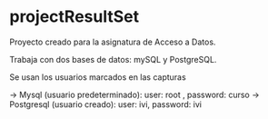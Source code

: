 # projectResultSet

Proyecto creado para la asignatura de Acceso a Datos.

Trabaja con dos bases de datos: mySQL y PostgreSQL.

Se usan los usuarios marcados en las capturas
 
-> Mysql (usuario predeterminado): user: root , password: curso
-> Postgresql (usuario creado): user: ivi, password: ivi
